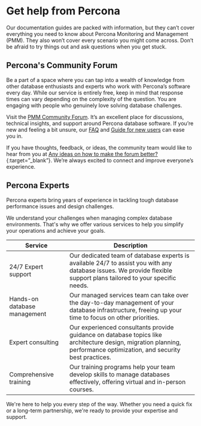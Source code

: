 # Get help from Percona

Our documentation guides are packed with information, but they can’t cover everything you need to know about Percona Monitoring and Management (PMM). They also won’t cover every scenario you might come across. Don’t be afraid to try things out and ask questions when you get stuck.

## Percona's Community Forum

Be a part of a space where you can tap into a wealth of knowledge from other database enthusiasts and experts who work with Percona’s software every day. While our service is entirely free, keep in mind that response times can vary depending on the complexity of the question. You are engaging with people who genuinely love solving database challenges.


Visit the [PMM Community Forum](https://forums.percona.com/c/percona-monitoring-and-management-pmm/30/all). It’s an excellent place for discussions, technical insights, and support around Percona database software. If you’re new and feeling a bit unsure, our [FAQ](https://forums.percona.com/faq) and [Guide for new users](https://forums.percona.com/t/faq-guide-for-new-users/8562) can ease you in.

If you have thoughts, feedback, or ideas, the community team would like to hear from you at [Any ideas on how to make the forum better?](https://forums.percona.com/t/any-ideas-on-how-to-make-the-forum-better/11522){:target=”_blank”}. We’re always excited to connect and improve everyone’s experience.

## Percona Experts

Percona experts bring years of experience in tackling tough database performance issues and design challenges.

<div data-tf-live="01JKGYABNVYHQ8A91QNW69A9TP"></div><script src="//embed.typeform.com/next/embed.js"></script>

We understand your challenges when managing complex database environments. That's why we offer various services to help you simplify your operations and achieve your goals.

| Service                    | Description                                                                                                                                                           |
|----------------------------|-----------------------------------------------------------------------------------------------------------------------------------------------------------------------|
| 24/7 Expert support        | Our dedicated team of database experts is available 24/7 to assist you with any database issues. We provide flexible support plans tailored to your specific needs.   |
| Hands-on database management | Our managed services team can take over the day-to-day management of your database infrastructure, freeing up your time to focus on other priorities.               |
| Expert consulting          | Our experienced consultants provide guidance on database topics like architecture design, migration planning, performance optimization, and security best practices.  |
| Comprehensive training     | Our training programs help your team develop skills to manage databases effectively, offering virtual and in-person courses.                                          |

We're here to help you every step of the way. Whether you need a quick fix or a long-term partnership, we're ready to provide your expertise and support.
